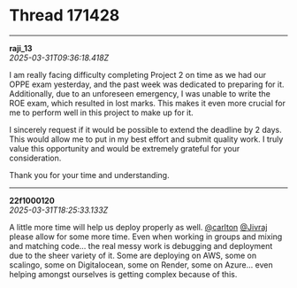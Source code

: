 # Thread 171428


---
**raji_13**  
*2025-03-31T09:36:18.418Z*


I am really facing difficulty completing Project 2 on time as we had our OPPE exam yesterday, and the past week was dedicated to preparing for it. Additionally, due to an unforeseen emergency, I was unable to write the ROE exam, which resulted in lost marks. This makes it even more crucial for me to perform well in this project to make up for it.

I sincerely request if it would be possible to extend the deadline by 2 days. This would allow me to put in my best effort and submit quality work. I truly value this opportunity and would be extremely grateful for your consideration.

Thank you for your time and understanding.




---
**22f1000120**  
*2025-03-31T18:25:33.133Z*


A little more time will help us deploy properly as well. [@carlton](/u/carlton) [@Jivraj](/u/jivraj) please allow for some more time. Even when working in groups and mixing and matching code… the real messy work is debugging and deployment due to the sheer variety of it. Some are deploying on AWS, some on scalingo, some on Digitalocean, some on Render, some on Azure… even helping amongst ourselves is getting complex because of this.


